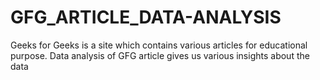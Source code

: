 # GFG_ARTICLE_DATA-ANALYSIS

Geeks for Geeks is a site which contains various articles for educational purpose. 
Data analysis of GFG article gives us various insights about the data
